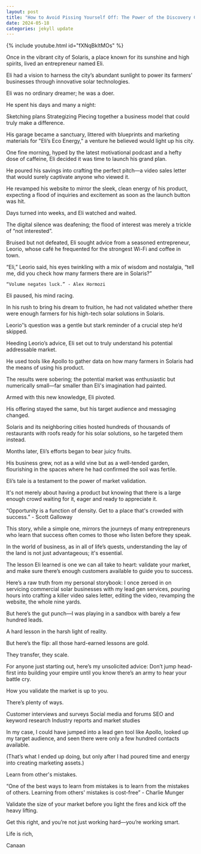 ```yaml
---
layout: post
title: "How to Avoid Pissing Yourself Off: The Power of the Discovery Call"
date: 2024-05-18 
categories: jekyll update
---
```

{% include youtube.html id="fXNqBkltMOs" %}

Once in the vibrant city of Solaris, a place known for its sunshine and high spirits, lived an entrepreneur named Eli. 

Eli had a vision to harness the city’s abundant sunlight to power its farmers’ businesses through innovative solar technologies.

Eli was no ordinary dreamer; he was a doer. 

He spent his days and many a night: 

Sketching plans 
Strategizing 
Piecing together a business model that could truly make a difference. 

His garage became a sanctuary, littered with blueprints and marketing materials for "Eli’s Eco Energy," a venture he believed would light up his city. 

One fine morning, hyped by the latest motivational podcast and a hefty dose of caffeine, Eli decided it was time to launch his grand plan. 

He poured his savings into crafting the perfect pitch—a video sales letter that would surely captivate anyone who viewed it. 

He revamped his website to mirror the sleek, clean energy of his product, expecting a flood of inquiries and excitement as soon as the launch button was hit.

Days turned into weeks, and Eli watched and waited. 

The digital silence was deafening; the flood of interest was merely a trickle of “not interested”. 

Bruised but not defeated, Eli sought advice from a seasoned entrepreneur, Leorio, whose café he frequented for the strongest Wi-Fi and coffee in town.

“Eli,” Leorio said, his eyes twinkling with a mix of wisdom and nostalgia, “tell me, did you check how many farmers there are in Solaris?”

	“Volume negates luck.” - Alex Hormozi

Eli paused, his mind racing. 

In his rush to bring his dream to fruition, he had not validated whether there were enough farmers for his high-tech solar solutions in Solaris.

Leorio’’s question was a gentle but stark reminder of a crucial step he’d skipped.

Heeding Leorio’s advice, Eli set out to truly understand his potential addressable market. 

He used tools like Apollo to gather data on how many farmers in Solaris had the means of using his product. 

The results were sobering; the potential market was enthusiastic but numerically small—far smaller than Eli's imagination had painted.

Armed with this new knowledge, Eli pivoted. 

His offering stayed the same, but his target audience and messaging changed. 

Solaris and its neighboring cities hosted hundreds of thousands of restaurants with roofs ready for his solar solutions, so he targeted them instead.

Months later, Eli’s efforts began to bear juicy fruits. 

His business grew, not as a wild vine but as a well-tended garden, flourishing in the spaces where he had confirmed the soil was fertile.

Eli’s tale is a testament to the power of market validation. 

It's not merely about having a product but knowing that there is a large enough crowd waiting for it, eager and ready to appreciate it.

“Opportunity is a function of density. Get to a place that's crowded with success.” - Scott Galloway

This story, while a simple one, mirrors the journeys of many entrepreneurs who learn that success often comes to those who listen before they speak.

In the world of business, as in all of life’s quests, understanding the lay of the land is not just advantageous; it's essential. 

The lesson Eli learned is one we can all take to heart: validate your market, and make sure there’s enough customers available to guide you to success.

Here’s a raw truth from my personal storybook: I once zeroed in on servicing commercial solar businesses with my lead gen services, pouring hours into crafting a killer video sales letter, editing the video, revamping the website, the whole nine yards. 

But here’s the gut punch—I was playing in a sandbox with barely a few hundred leads.

A hard lesson in the harsh light of reality. 

But here’s the flip: all those hard-earned lessons are gold. 

They transfer, they scale.

For anyone just starting out, here’s my unsolicited advice: Don’t jump head-first into building your empire until you know there’s an army to hear your battle cry. 

How you validate the market is up to you. 

There’s plenty of ways. 

Customer interviews and surveys
Social media and forums
SEO and keyword research
Industry reports and market studies

In my case, I could have jumped into a lead gen tool like Apollo, looked up my target audience, and seen there were only a few hundred contacts available. 

(That’s what I ended up doing, but only after I had poured time and energy into creating marketing assets.)

Learn from other's mistakes. 

“One of the best ways to learn from mistakes is to learn from the mistakes of others. Learning from others' mistakes is cost-free” - Charlie Munger 

Validate the size of your market before you light the fires and kick off the heavy lifting. 

Get this right, and you’re not just working hard—you’re working smart.

Life is rich,  

Canaan 
